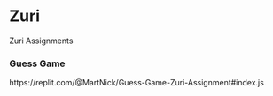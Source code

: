 # Zuri
Zuri Assignments
<p><p/> 
<h3> Guess Game </h3>
https://replit.com/@MartNick/Guess-Game-Zuri-Assignment#index.js
